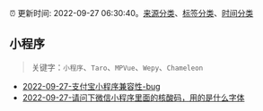 :alarm_clock: 更新时间: 2022-09-27 06:30:40。[来源分类](../README.md)、[标签分类](../TAGS.md)、[时间分类](../TIMELINE.md)

## 小程序


> 关键字：`小程序`、`Taro`、`MPVue`、`Wepy`、`Chameleon`



- [2022-09-27-支付宝小程序兼容性-bug](https://www.v2ex.com/t/883277) 
- [2022-09-27-请问下微信小程序里面的核酸码，用的是什么字体](https://www.v2ex.com/t/883256) 